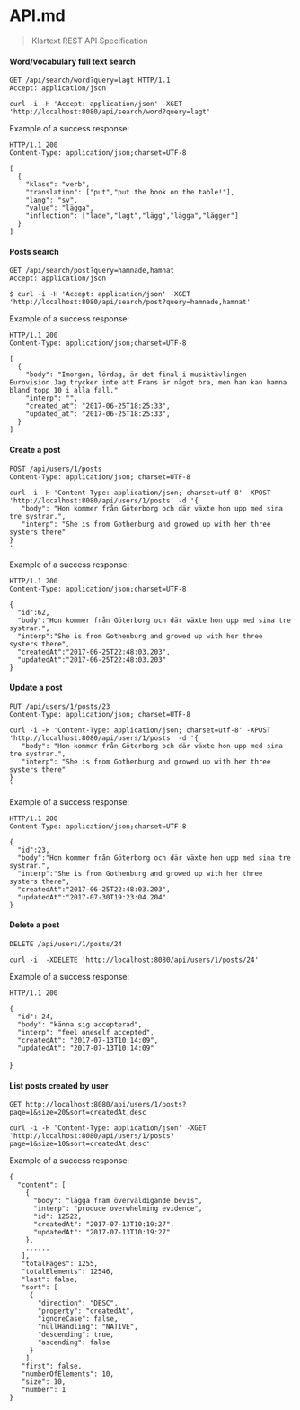 # API.md #
> Klartext REST API Specification

#### Word/vocabulary full text search ####
    
    GET /api/search/word?query=lagt HTTP/1.1
    Accept: application/json

    curl -i -H 'Accept: application/json' -XGET 'http://localhost:8080/api/search/word?query=lagt'

Example of a success response:

    HTTP/1.1 200 
    Content-Type: application/json;charset=UTF-8

    [
      {
        "klass": "verb",
        "translation": ["put","put the book on the table!"],
        "lang": "sv",
        "value": "lägga",
        "inflection": ["lade","lagt","lägg","lägga","lägger"]
      }
    ]

#### Posts search ####

    GET /api/search/post?query=hamnade,hamnat
    Accept: application/json
    
    $ curl -i -H 'Accept: application/json' -XGET 'http://localhost:8080/api/search/post?query=hamnade,hamnat' 

Example of a success response:
    
    HTTP/1.1 200 
    Content-Type: application/json;charset=UTF-8
    
    [
      {
        "body": "Imorgon, lördag, är det final i musiktävlingen Eurovision.Jag trycker inte att Frans är något bra, men han kan hamna bland topp 10 i alla fall."
        "interp": "",
        "created_at": "2017-06-25T18:25:33",
        "updated_at": "2017-06-25T18:25:33",
      }
    ]

#### Create a post ####
    
    POST /api/users/1/posts
    Content-Type: application/json; charset=UTF-8
    
    curl -i -H 'Content-Type: application/json; charset=utf-8' -XPOST 'http://localhost:8080/api/users/1/posts' -d '{
       "body": "Hon kommer från Göterborg och där växte hon upp med sina tre systrar.",
       "interp": "She is from Gothenburg and growed up with her three systers there"
    }
    '
Example of a success response:

    HTTP/1.1 200 
    Content-Type: application/json;charset=UTF-8
    
    {
      "id":62,
      "body":"Hon kommer från Göterborg och där växte hon upp med sina tre systrar.",
      "interp":"She is from Gothenburg and growed up with her three systers there",
      "createdAt":"2017-06-25T22:48:03.203",
      "updatedAt":"2017-06-25T22:48:03.203"
    }
    
#### Update a post ####

    PUT /api/users/1/posts/23
    Content-Type: application/json; charset=UTF-8
    
    curl -i -H 'Content-Type: application/json; charset=utf-8' -XPOST 'http://localhost:8080/api/users/1/posts' -d '{
       "body": "Hon kommer från Göterborg och där växte hon upp med sina tre systrar.",
       "interp": "She is from Gothenburg and growed up with her three systers there"
    }
    '
Example of a success response:

    HTTP/1.1 200 
    Content-Type: application/json;charset=UTF-8
    
    {
      "id":23,
      "body":"Hon kommer från Göterborg och där växte hon upp med sina tre systrar.",
      "interp":"She is from Gothenburg and growed up with her three systers there",
      "createdAt":"2017-06-25T22:48:03.203",
      "updatedAt":"2017-07-30T19:23:04.204"
    }

#### Delete a post ####

    DELETE /api/users/1/posts/24
    
    curl -i  -XDELETE 'http://localhost:8080/api/users/1/posts/24' 
    
Example of a success response:

    HTTP/1.1 200 
    
    {
      "id": 24,
      "body": "känna sig accepterad",
      "interp": "feel oneself accepted",
      "createdAt": "2017-07-13T10:14:09",
      "updatedAt": "2017-07-13T10:14:09"
   }
    
#### List posts created by user ####
    
    GET http://localhost:8080/api/users/1/posts?page=1&size=20&sort=createdAt,desc
    
    curl -i -H 'Content-Type: application/json' -XGET 'http://localhost:8080/api/users/1/posts?page=1&size=10&sort=createdAt,desc' 
    
Example of a success response:

    {
      "content": [
        {
          "body": "lägga fram överväldigande bevis",
          "interp": "produce overwhelming evidence",
          "id": 12522,
          "createdAt": "2017-07-13T10:19:27",
          "updatedAt": "2017-07-13T10:19:27"
        },
        ......
       ],
       "totalPages": 1255,
       "totalElements": 12546,
       "last": false,
       "sort": [
         {
           "direction": "DESC",
           "property": "createdAt",
           "ignoreCase": false,
           "nullHandling": "NATIVE",
           "descending": true,
           "ascending": false
         }
        ],
       "first": false,
       "numberOfElements": 10,
       "size": 10,
       "number": 1
    }
